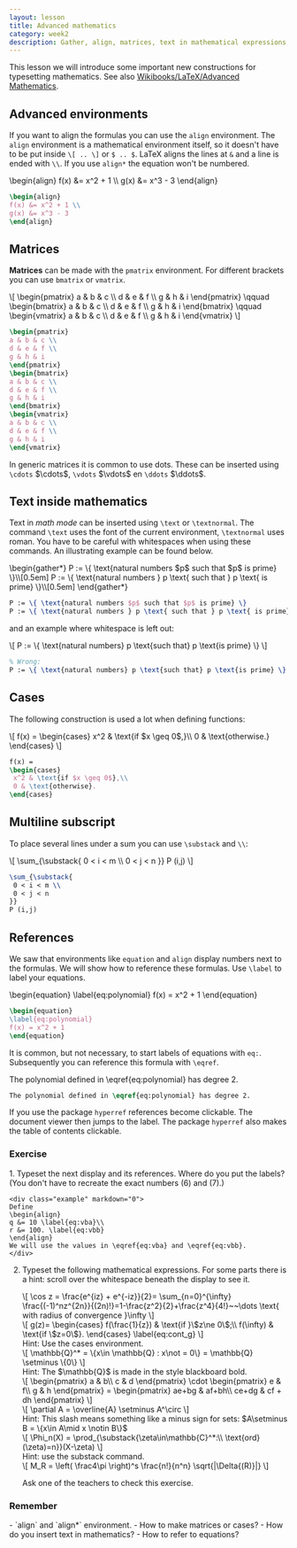```yaml
---
layout: lesson
title: Advanced mathematics
category: week2
description: Gather, align, matrices, text in mathematical expressions, cases, multiline subscripts, references.
---
```

This lesson we will introduce some important new constructions for
typesetting mathematics.
See also [Wikibooks/LaTeX/Advanced Mathematics](https://en.wikibooks.org/wiki/LaTeX/Advanced_Mathematics).

Advanced environments
---------------------
If you want to align the formulas you can use the `align` environment.
The `align` environment is a mathematical environment itself, so it
doesn't have to be put inside `\[ .. \]` or `$ .. $`.
LaTeX aligns the lines at `&` and a line is ended with `\\`.
If you use `align*` the equation won't be numbered.

<div class="example" markdown="0">
\begin{align}
f(x) &= x^2 + 1 \\
g(x) &= x^3 - 3
\end{align}
</div>

```latex
\begin{align}
f(x) &= x^2 + 1 \\
g(x) &= x^3 - 3
\end{align}
```

Matrices
--------

**Matrices** can be made with the `pmatrix` environment. For different
brackets you can use `bmatrix` or `vmatrix`.

<div class="example" markdown="0">
\[
\begin{pmatrix}
a & b & c \\
d & e & f \\
g & h & i
\end{pmatrix}
\qquad
\begin{bmatrix}
a & b & c \\
d & e & f \\
g & h & i
\end{bmatrix}
\qquad
\begin{vmatrix}
a & b & c \\
d & e & f \\
g & h & i
\end{vmatrix}
\]
</div>

```latex
\begin{pmatrix}
a & b & c \\
d & e & f \\
g & h & i
\end{pmatrix}
\begin{bmatrix}
a & b & c \\
d & e & f \\
g & h & i
\end{bmatrix}
\begin{vmatrix}
a & b & c \\
d & e & f \\
g & h & i
\end{vmatrix}
```

In generic matrices it is common to use dots. These can be inserted
using `\cdots` \$\cdots\$, `\vdots` \$\vdots\$ en `\ddots`
\$\ddots\$.

Text inside mathematics
-----------------------

Text in *math mode* can be inserted using `\text` or `\textnormal`. The
command `\text` uses the font of the current environment, `\textnormal`
uses roman. You have to be careful with whitespaces when using these
commands. An illustrating example can be found below.

<div class="example" markdown="0">
\begin{gather*}
P := \{ \text{natural numbers $p$ such that $p$ is prime}
\}\\[0.5em]
P := \{ \text{natural numbers } p \text{ such that } p \text{ is
prime} \}\\[0.5em]
\end{gather*}
</div>

```latex
P := \{ \text{natural numbers $p$ such that $p$ is prime} \}
P := \{ \text{natural numbers } p \text{ such that } p \text{ is prime} \}
```

and an example where whitespace is left out:

<div class="example" markdown="0">
\[
P := \{ \text{natural numbers} p \text{such that} p \text{is prime}
\}
\]
</div>

```latex
% Wrong:
P := \{ \text{natural numbers} p \text{such that} p \text{is prime} \}
```

Cases
-----

The following construction is used a lot when defining functions:

<div class="example" markdown="0">
\[
f(x) =
\begin{cases}
 x^2 & \text{if $x \geq 0$,}\\
 0 & \text{otherwise.}
\end{cases}
\]
</div>

```latex
f(x) =
\begin{cases}
 x^2 & \text{if $x \geq 0$},\\
 0 & \text{otherwise}.
\end{cases}
```

Multiline subscript
-------------------

To place several lines under a sum you can use `\substack` and `\\`:

<div class="example" markdown="0">
\[
\sum_{\substack{
 0 < i < m \\
 0 < j < n
}}
P (i,j)
\]
</div>

```latex
\sum_{\substack{
 0 < i < m \\
 0 < j < n
}}
P (i,j)
```

References
----------

We saw that environments like `equation` and `align` display numbers
next to the formulas. We will show how to reference these formulas. Use
`\label` to label your equations.

<div class="example" markdown="0">
\begin{equation}
\label{eq:polynomial}
f(x) = x^2 + 1
\end{equation}
</div>

```latex
\begin{equation}
\label{eq:polynomial}
f(x) = x^2 + 1
\end{equation}
```

It is common, but not necessary, to start labels of equations with
`eq:`. Subsequently you can reference this formula with `\eqref`.

<div class="example" markdown="0">
The polynomial defined in \eqref{eq:polynomial} has degree 2.
</div>

```latex
The polynomial defined in \eqref{eq:polynomial} has degree 2.
```

If you use the package `hyperref` references become clickable. The
document viewer then jumps to the label. The package `hyperref` also
makes the table of contents clickable.

<div class="panel panel-primary">
<h3 class="panel-heading panel-title"> Exercise </h3>
<div class="panel-body">
1.  Typeset the next display and its references. Where do you put the
    labels? (You don't have to recreate the exact numbers (6) and (7).)

    <div class="example" markdown="0">
    Define
    \begin{align}
    q &= 10 \label{eq:vba}\\
    r &= 100. \label{eq:vbb}
    \end{align}
    We will use the values in \eqref{eq:vba} and \eqref{eq:vbb}.
    </div>

2. Typeset the following mathematical expressions. For some parts there
    is a hint: scroll over the whitespace beneath the display to see it.

    <div class="example" markdown="0">
    \[
    \cos z = \frac{e^{iz} + e^{-iz}}{2}= \sum_{n=0}^{\infty}
    \frac{(-1)^nz^{2n}}{(2n)!}=1-\frac{z^2}{2}+\frac{z^4}{4!}~~\dots
    \text{ with radius of convergence }\infty
    \]
    </div>

    <div class="example" markdown="0">
    \[
    g(z)=
    \begin{cases}
    f(\frac{1}{z}) & \text{if }\$z\ne 0\$;\\
    f(\infty) & \text{if \$z=0\$}.
    \end{cases}
    \label{eq:cont_g}
    \]
    </div>
    <div class="hint">
    Hint: Use the cases environment.
    </div>

    <div class="example" markdown="0">
    \[
    \mathbb{Q}^* = \{x\in \mathbb{Q} : x\not = 0\} = \mathbb{Q} \setminus \{0\}
    \]
    </div>
    <div class="hint">
    Hint: The $\mathbb{Q}$ is made in the style blackboard bold.
    </div>

    <div class="example" markdown="0">
    \[
    \begin{pmatrix}
    a & b\\
    c & d
    \end{pmatrix}
    \cdot
    \begin{pmatrix}
    e & f\\
    g & h
    \end{pmatrix} =
    \begin{pmatrix}
    ae+bg & af+bh\\
    ce+dg & cf + dh
    \end{pmatrix}
    \]
    </div>

    <div class="example" markdown="0">
    \[
    \partial A = \overline{A} \setminus A^\circ
    \]
    </div>
    <div class="hint" markdown="0">
    Hint: This slash means something like a minus sign for sets:
    $A\setminus B = \{x\in A\mid x \notin B\}$
    </div>

    <div class="example" markdown="0">
    \[
    \Phi_n(X) = \prod_{\substack{\zeta\in\mathbb{C}^*:\\
    \text{ord}(\zeta)=n}}(X-\zeta)
    \]
    </div>

    <div class="hint">
    Hint: use the substack command.
    </div>

    <div class="example" markdown="0">
    \[
    M_R = \left( \frac4\pi \right)^s \frac{n!}{n^n}
    \sqrt{|\Delta{(R)}|}
    \]
    </div>

    Ask one of the teachers to check this exercise.

</div> </div>
<div class="panel panel-success">
<h3 class="panel-heading panel-title"> Remember </h3>
<div class="panel-body">
-   `align` and `align*` environment.
-   How to make matrices or cases?
-   How do you insert text in mathematics?
-   How to refer to equations?

</div>
</div>
